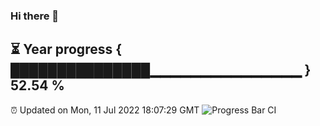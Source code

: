 ### Hi there 👋
⏳ Year progress { ███████████████▁▁▁▁▁▁▁▁▁▁▁▁▁▁▁ } 52.54 %
---
⏰ Updated on Mon, 11 Jul 2022 18:07:29 GMT
![Progress Bar CI](https://github.com/Moyi321/Moyi321/workflows/Progress%20Bar%20CI/badge.svg)
